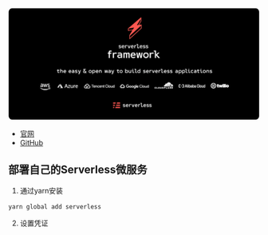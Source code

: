 ![Serverless](./serverless.gif)

- [官网](https://serverless.com/)
- [GitHub](https://github.com/serverless/serverless)

## 部署自己的Serverless微服务

1. 通过yarn安装

```bash
yarn global add serverless
```

2. 设置凭证